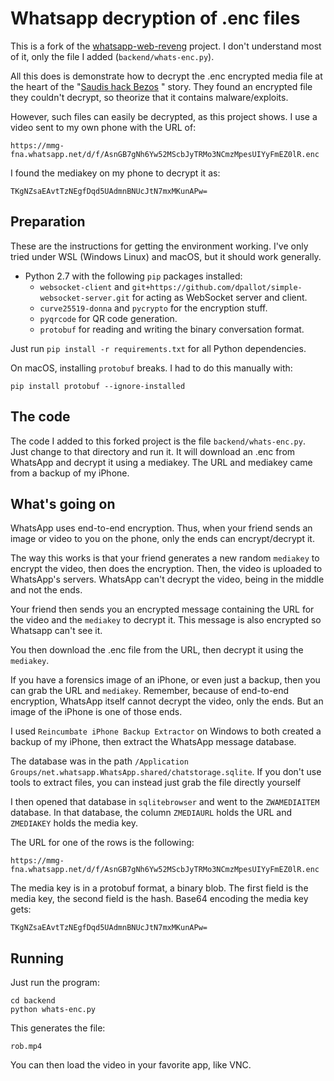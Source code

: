 

# Whatsapp decryption of .enc files

This is a fork of the [whatsapp-web-reveng](https://github.com/sigalor/whatsapp-web-reveng) project.
I don't understand most of it, only the file I added (`backend/whats-enc.py`).

All this does is demonstrate how to decrypt the .enc encrypted media file at the heart
of the "[Saudis hack Bezos](https://www.ohchr.org/Documents/Issues/Expression/SRsSumexFreedexAnnexes.pdf)	" story. They found an encrypted file they couldn't decrypt,
so theorize that it contains malware/exploits.

However, such files can easily be decrypted, as this project shows. I use a video
sent to my own phone with the URL of:

	https://mmg-fna.whatsapp.net/d/f/AsnGB7gNh6Yw52MScbJyTRMo3NCmzMpesUIYyFmEZ0lR.enc

I found the mediakey on my phone to decrypt it as:

	TKgNZsaEAvtTzNEgfDqd5UAdmnBNUcJtN7mxMKunAPw=



## Preparation

These are the instructions for getting the environment working. I've only tried under WSL
(Windows Linux) and macOS, but it should work generally.

- Python 2.7 with the following `pip` packages installed:
  - `websocket-client` and `git+https://github.com/dpallot/simple-websocket-server.git` for acting as WebSocket server and client.
  - `curve25519-donna` and `pycrypto` for the encryption stuff.
  - `pyqrcode` for QR code generation.
  - `protobuf` for reading and writing the binary conversation format.

Just run `pip install -r requirements.txt` for all Python dependencies.

On macOS, installing `protobuf` breaks. I had to do this manually with:

	pip install protobuf --ignore-installed


## The code

The code I added to this forked project is the file `backend/whats-enc.py`. Just
change to that directory and run it. It will download an .enc from WhatsApp and
decrypt it using a mediakey. The URL and mediakey came from a backup of my iPhone.


## What's going on

WhatsApp uses end-to-end encryption. Thus, when your friend sends an image or video
to you on the phone, only the ends can encrypt/decrypt it.

The way this works is that your friend generates a new random `mediakey` to encrypt
the video, then does the encryption. Then, the video is uploaded to WhatsApp's servers.
WhatsApp can't decrypt the video, being in the middle and not the ends.

Your friend then sends you an encrypted message containing the URL for the video
and the `mediakey` to decrypt it. This message is also encrypted so Whatsapp can't
see it.

You then download the .enc file from the URL, then decrypt it using the `mediakey`.

If you have a forensics image of an iPhone, or even just a backup, then you can
grab the URL and `mediakey`. Remember, because of end-to-end encryption, WhatsApp
itself cannot decrypt the video, only the ends. But an image of the iPhone is
one of those ends.

I used `Reincumbate iPhone Backup Extractor` on Windows to both created a backup
of my iPhone, then extract the WhatsApp message database.

The database was in the path `/Application Groups/net.whatsapp.WhatsApp.shared/chatstorage.sqlite`.
If you don't use tools to extract files, you can instead just grab the file
directly yourself

I then opened that database in `sqlitebrowser` and went to the `ZWAMEDIAITEM` database. In that database,
the column `ZMEDIAURL` holds the URL and `ZMEDIAKEY` holds the media key.

The URL for one of the rows is the following:

	https://mmg-fna.whatsapp.net/d/f/AsnGB7gNh6Yw52MScbJyTRMo3NCmzMpesUIYyFmEZ0lR.enc

The media key is in a protobuf format, a binary blob.
The first field is the media key, the second field is the hash. Base64 encoding
the media key gets:

	TKgNZsaEAvtTzNEgfDqd5UAdmnBNUcJtN7mxMKunAPw=

## Running

Just run the program:

	cd backend
	python whats-enc.py

This generates the file:

	rob.mp4

You can then load the video in your favorite app, like VNC.

